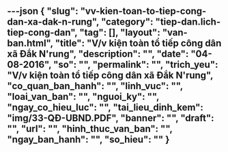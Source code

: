 ---json
{
    "slug": "vv-kien-toan-to-tiep-cong-dan-xa-dak-n-rung",
    "category": "tiep-dan.lich-tiep-cong-dan",
    "tag": [],
    "layout": "van-ban.html",
    "title": "V/v kiện toàn tổ tiếp công dân xã Đắk N'rung",
    "description": "",
    "date": "04-08-2016",
    "so": "",
    "permalink": "",
    "trich_yeu": "V/v kiện toàn tổ tiếp công dân xã Đắk N'rung",
    "co_quan_ban_hanh": "",
    "linh_vuc": "",
    "loai_van_ban": "",
    "nguoi_ky": "",
    "ngay_co_hieu_luc": "",
    "tai_lieu_dinh_kem": "img/33-QĐ-UBND.PDF",
    "banner": "",
    "draft": "",
    "url": "",
    "hinh_thuc_van_ban": "",
    "ngay_ban_hanh": "",
    "so_hieu": ""
}
---
